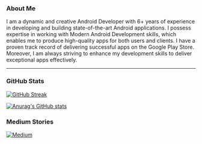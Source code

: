 ### About Me
I am a dynamic and creative Android Developer with 6+ years of experience in developing and building state-of-the-art Android applications. I possess expertise in working with Modern Android Development skills, which enables me to produce high-quality apps for both users and clients. I have a proven track record of delivering successful apps on the Google Play Store. Moreover, I am always striving to enhance my development skills to deliver exceptional apps effectively.

---

### GitHub Stats
[![GitHub Streak](https://streak-stats.demolab.com/?user=huuphuoc1396)](https://git.io/streak-stats)

[![Anurag's GitHub stats](https://github-readme-stats.vercel.app/api?username=huuphuoc1396)](https://github.com/anuraghazra/github-readme-stats)

### Medium Stories
[![Medium](https://github-readme-medium.vercel.app/?username=huuphuoc1396&limit=3)](https://medium.com/@huuphuoc1396)
